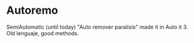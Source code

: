 # Autoremo
SemiAutomatic (until today) "Auto remover paralisis" made it in Auto it 3. Old lenguaje, good methods.
